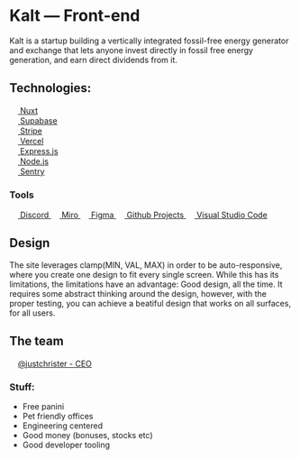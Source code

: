 # Kalt — Front-end

Kalt is a startup building a vertically integrated fossil-free energy generator and exchange that lets anyone invest directly in fossil free energy generation, and earn direct dividends from it. 

## Technologies:

<a href="https://supabase.com/" target="_blank" rel="noreferrer">
  <img src="https://www.vectorlogo.zone/logos/nuxtjs/nuxtjs-icon.svg" alt="" width="15" height="15" />
  Nuxt
</a>
<br>
<a href="https://nuxtjs.org/" target="_blank" rel="noreferrer">
  <img src="https://www.vectorlogo.zone/logos/supabase/supabase-icon.svg" alt="" width="15" height="15" />
  Supabase
</a>
<br>
<a href="https://stripe.com/" target="_blank" rel="noreferrer">
  <img src="https://www.vectorlogo.zone/logos/stripe/stripe-icon.svg" alt="" width="15" height="15" />
  Stripe
</a>
<br>
<a href="https://vercel.com/" target="_blank" rel="noreferrer">
  <img src="https://www.svgrepo.com/show/327408/logo-vercel.svg" alt="" width="15" height="15" />
  Vercel
</a>
<br>
<a href="https://expressjs.com/" target="_blank" rel="noreferrer">
  <img src="https://www.vectorlogo.zone/logos/expressjs/expressjs-icon.svg" alt="" width="15" height="15" />
  Express.js
</a>
<br>
<a href="https://nodejs.org/en/" target="_blank" rel="noreferrer">
  <img src="https://www.vectorlogo.zone/logos/nodejs/nodejs-icon.svg" alt="" width="15" height="15" />
  Node.js
</a>
<br>
<a href="https://sentry.io/welcome/" target="_blank" rel="noreferrer">
  <img src="https://www.vectorlogo.zone/logos/sentryio/sentryio-icon.svg" alt="" width="15" height="15" />
  Sentry
</a>
<br>

### Tools
<a href="" target="_blank" rel="noreferrer">
  <img src="https://www.vectorlogo.zone/logos/discordapp/discordapp-tile.svg" alt="" width="15" height="15" />
  Discord
</a>
<a href="https://miro.com/welcomeonboard/QkVnMjVRTGRpSHRIZVJiQjNwalZndE9tcUltN0ZYM1l0bnVyd3MxdHRRUE9ZZTBabDRtS2g5ZTRsSnFFTjJ1UHwzMDc0NDU3MzY0NTMxMDgwOTA4fDI=?share_link_id=869274622638" target="_blank" rel="noreferrer">
  <img src="https://www.freelogovectors.net/svg11/mirologo-freelogovectors.net.svg" alt="" width="15" height="15" />
  Miro
</a>
<a href="https://www.figma.com/file/iJKyrKeLtdbw6wLCxKnIF1/Kalt-%E2%80%94-Brandbook?node-id=0%3A1&t=IKGO6uB1Mgkfcmhl-0" target="_blank" rel="noreferrer">
  <img src="https://www.vectorlogo.zone/logos/figma/figma-icon.svg" alt="" width="15" height="15" />
  Figma
</a>
<a href="https://github.com/users/justchrister/projects/1" target="_blank" rel="noreferrer">
  <img src="https://www.vectorlogo.zone/logos/github/github-tile.svg" alt="" width="15" height="15" />
  Github Projects
</a>
<a href="https://code.visualstudio.com/" target="_blank" rel="noreferrer">
  <img src="https://www.vectorlogo.zone/logos/visualstudio_code/visualstudio_code-icon.svg" alt="" width="15" height="15" />
  Visual Studio Code
</a>




## Design

The site leverages clamp(MIN, VAL, MAX) in order to be auto-responsive, where you create one design to fit every single screen. While this has its limitations, the limitations have an advantage: Good design, all the time. It requires some abstract thinking around the design, however, with the proper testing, you can achieve a beatiful design that works on all surfaces, for all users.

## The team

<a href="https://github.com/justchrister">
  <img src="https://avatars.githubusercontent.com/u/42318403?s=48&v=4" alt="" width="15" height="15">@justchrister - CEO
</a>

### Stuff:
- Free panini
- Pet friendly offices
- Engineering centered
- Good money (bonuses, stocks etc)
- Good developer tooling

